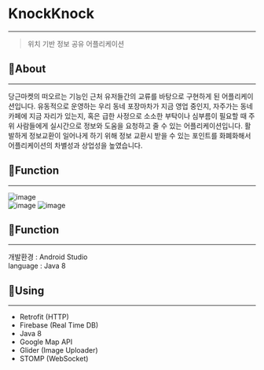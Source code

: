 # KnockKnock
****************************
> 위치 기반 정보 공유 어플리케이션 

## 🌳About
***************************
당근마켓의 떠오르는 기능인 근처 유저들간의 교류를 바탕으로 구현하게 된 어플리케이션입니다. 유동적으로 운영하는 우리 동네 포장마차가 지금 영업 중인지, 자주가는 동네 카페에 지금 자리가 있는지, 혹은 급한 사정으로 소소한 부탁이나 심부름이 필요할 때 주위 사람들에게 실시간으로 정보와 도움을 요청하고 줄 수 있는 어플리케이션입니다. 활발하게 정보교환이 일어나게 하기 위해 정보 교환시 받을 수 있는 포인트를 화폐화해서 어플리케이션의 차별성과 상업성을 높였습니다. 

## 🌳Function
**************************
![image](https://user-images.githubusercontent.com/84822464/161085605-38f271ea-2b89-498c-b159-1a564caf5988.png)       
![image](https://user-images.githubusercontent.com/84822464/161085790-d4e4538f-f4b7-4174-9ea0-d4463421e826.png)
![image](https://user-images.githubusercontent.com/84822464/161085918-6e95a92a-5abe-4ea1-aab5-0d49a033de5f.png)

## 🌳Function
***************************
개발환경 : Android Studio               
language : Java 8            

## 🌳Using
******************************
* Retrofit (HTTP)
* Firebase (Real Time DB)
* Java 8
* Google Map API
* Glider (Image Uploader)
* STOMP (WebSocket) 





